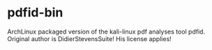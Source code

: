 # pdfid-bin
ArchLinux packaged version of the kali-linux pdf analyses tool pdfid. Original author is DidierStevensSuite! His license applies!
